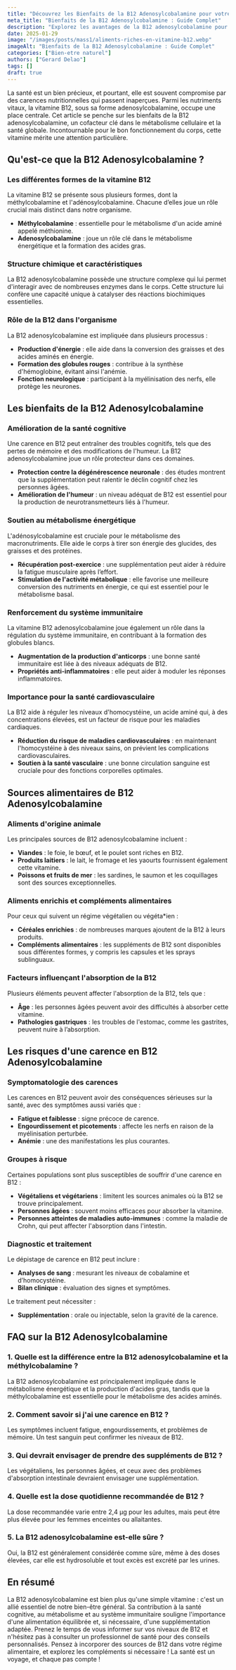 ```yaml
---
title: "Découvrez les Bienfaits de la B12 Adenosylcobalamine pour votre Santé"
meta_title: "Bienfaits de la B12 Adenosylcobalamine : Guide Complet"
description: "Explorez les avantages de la B12 adenosylcobalamine pour votre santé, ses sources alimentaires, et son rôle essentiel dans votre bien-être."
date: 2025-01-29
image: "/images/posts/mass1/aliments-riches-en-vitamine-b12.webp"
imageAlt: "Bienfaits de la B12 Adenosylcobalamine : Guide Complet"
categories: ["Bien-etre naturel"]
authors: ["Gerard Delao"]
tags: []
draft: true
---
```


La santé est un bien précieux, et pourtant, elle est souvent compromise par des carences nutritionnelles qui passent inaperçues. Parmi les nutriments vitaux, la vitamine B12, sous sa forme adenosylcobalamine, occupe une place centrale. Cet article se penche sur les bienfaits de la B12 adenosylcobalamine, un cofacteur clé dans le métabolisme cellulaire et la santé globale. Incontournable pour le bon fonctionnement du corps, cette vitamine mérite une attention particulière.

## Qu'est-ce que la B12 Adenosylcobalamine ?

### Les différentes formes de la vitamine B12

La vitamine B12 se présente sous plusieurs formes, dont la méthylcobalamine et l'adénosylcobalamine. Chacune d’elles joue un rôle crucial mais distinct dans notre organisme.

- **Méthylcobalamine** : essentielle pour le métabolisme d'un acide aminé appelé méthionine.
- **Adenosylcobalamine** : joue un rôle clé dans le métabolisme énergétique et la formation des acides gras.

### Structure chimique et caractéristiques

La B12 adenosylcobalamine possède une structure complexe qui lui permet d'interagir avec de nombreuses enzymes dans le corps. Cette structure lui confère une capacité unique à catalyser des réactions biochimiques essentielles.

### Rôle de la B12 dans l'organisme

La B12 adenosylcobalamine est impliquée dans plusieurs processus :

- **Production d'énergie** : elle aide dans la conversion des graisses et des acides aminés en énergie.
- **Formation des globules rouges** : contribue à la synthèse d'hémoglobine, évitant ainsi l'anémie.
- **Fonction neurologique** : participant à la myélinisation des nerfs, elle protège les neurones.

## Les bienfaits de la B12 Adenosylcobalamine

### Amélioration de la santé cognitive

Une carence en B12 peut entraîner des troubles cognitifs, tels que des pertes de mémoire et des modifications de l'humeur. La B12 adenosylcobalamine joue un rôle protecteur dans ces domaines.

- **Protection contre la dégénérescence neuronale** : des études montrent que la supplémentation peut ralentir le déclin cognitif chez les personnes âgées.
- **Amélioration de l'humeur** : un niveau adéquat de B12 est essentiel pour la production de neurotransmetteurs liés à l'humeur.

### Soutien au métabolisme énergétique

L'adénosylcobalamine est cruciale pour le métabolisme des macronutriments. Elle aide le corps à tirer son énergie des glucides, des graisses et des protéines.

- **Récupération post-exercice** : une supplémentation peut aider à réduire la fatigue musculaire après l’effort.
- **Stimulation de l'activité métabolique** : elle favorise une meilleure conversion des nutriments en énergie, ce qui est essentiel pour le métabolisme basal.

### Renforcement du système immunitaire

La vitamine B12 adenosylcobalamine joue également un rôle dans la régulation du système immunitaire, en contribuant à la formation des globules blancs.

- **Augmentation de la production d'anticorps** : une bonne santé immunitaire est liée à des niveaux adéquats de B12.
- **Propriétés anti-inflammatoires** : elle peut aider à moduler les réponses inflammatoires.

### Importance pour la santé cardiovasculaire

La B12 aide à réguler les niveaux d'homocystéine, un acide aminé qui, à des concentrations élevées, est un facteur de risque pour les maladies cardiaques.

- **Réduction du risque de maladies cardiovasculaires** : en maintenant l'homocystéine à des niveaux sains, on prévient les complications cardiovasculaires.
- **Soutien à la santé vasculaire** : une bonne circulation sanguine est cruciale pour des fonctions corporelles optimales.

## Sources alimentaires de B12 Adenosylcobalamine

### Aliments d'origine animale

Les principales sources de B12 adenosylcobalamine incluent :

- **Viandes** : le foie, le bœuf, et le poulet sont riches en B12.
- **Produits laitiers** : le lait, le fromage et les yaourts fournissent également cette vitamine.
- **Poissons et fruits de mer** : les sardines, le saumon et les coquillages sont des sources exceptionnelles.

### Aliments enrichis et compléments alimentaires

Pour ceux qui suivent un régime végétalien ou végéta*ien :

- **Céréales enrichies** : de nombreuses marques ajoutent de la B12 à leurs produits.
- **Compléments alimentaires** : les suppléments de B12 sont disponibles sous différentes formes, y compris les capsules et les sprays sublinguaux.

### Facteurs influençant l'absorption de la B12

Plusieurs éléments peuvent affecter l'absorption de la B12, tels que :

- **Âge** : les personnes âgées peuvent avoir des difficultés à absorber cette vitamine.
- **Pathologies gastriques** : les troubles de l'estomac, comme les gastrites, peuvent nuire à l’absorption.

## Les risques d'une carence en B12 Adenosylcobalamine

### Symptomatologie des carences

Les carences en B12 peuvent avoir des conséquences sérieuses sur la santé, avec des symptômes aussi variés que :

- **Fatigue et faiblesse** : signe précoce de carence.
- **Engourdissement et picotements** : affecte les nerfs en raison de la myélinisation perturbée.
- **Anémie** : une des manifestations les plus courantes.

### Groupes à risque

Certaines populations sont plus susceptibles de souffrir d'une carence en B12 :

- **Végétaliens et végétariens** : limitent les sources animales où la B12 se trouve principalement.
- **Personnes âgées** : souvent moins efficaces pour absorber la vitamine.
- **Personnes atteintes de maladies auto-immunes** : comme la maladie de Crohn, qui peut affecter l'absorption dans l'intestin.

### Diagnostic et traitement

Le dépistage de carence en B12 peut inclure :

- **Analyses de sang** : mesurant les niveaux de cobalamine et d’homocystéine.
- **Bilan clinique** : évaluation des signes et symptômes.

Le traitement peut nécessiter :

- **Supplémentation** : orale ou injectable, selon la gravité de la carence.

## FAQ sur la B12 Adenosylcobalamine

### 1. Quelle est la différence entre la B12 adenosylcobalamine et la méthylcobalamine ?
La B12 adenosylcobalamine est principalement impliquée dans le métabolisme énergétique et la production d'acides gras, tandis que la méthylcobalamine est essentielle pour le métabolisme des acides aminés.

### 2. Comment savoir si j'ai une carence en B12 ?
Les symptômes incluent fatigue, engourdissements, et problèmes de mémoire. Un test sanguin peut confirmer les niveaux de B12.

### 3. Qui devrait envisager de prendre des suppléments de B12 ?
Les végétaliens, les personnes âgées, et ceux avec des problèmes d'absorption intestinale devraient envisager une supplémentation.

### 4. Quelle est la dose quotidienne recommandée de B12 ?
La dose recommandée varie entre 2,4 µg pour les adultes, mais peut être plus élevée pour les femmes enceintes ou allaitantes.

### 5. La B12 adenosylcobalamine est-elle sûre ?
Oui, la B12 est généralement considérée comme sûre, même à des doses élevées, car elle est hydrosoluble et tout excès est excrété par les urines.

## En résumé

La B12 adenosylcobalamine est bien plus qu'une simple vitamine : c'est un allié essentiel de notre bien-être général. Sa contribution à la santé cognitive, au métabolisme et au système immunitaire souligne l'importance d'une alimentation équilibrée et, si nécessaire, d'une supplémentation adaptée. Prenez le temps de vous informer sur vos niveaux de B12 et n'hésitez pas à consulter un professionnel de santé pour des conseils personnalisés. Pensez à incorporer des sources de B12 dans votre régime alimentaire, et explorez les compléments si nécessaire ! La santé est un voyage, et chaque pas compte !

